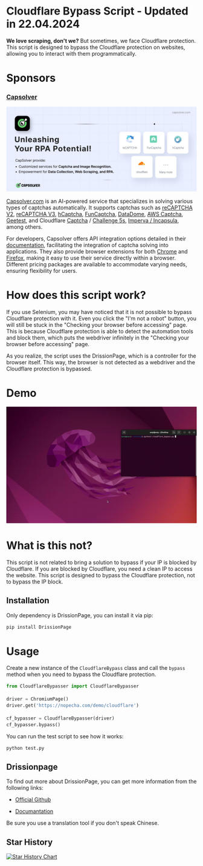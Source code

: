 
# Cloudflare Bypass Script - Updated in 22.04.2024

**We love scraping, don't we?** But sometimes, we face Cloudflare protection. This script is designed to bypass the Cloudflare protection on websites, allowing you to interact with them programmatically. 

# Sponsors
### [Capsolver](https://capsolver.com/?utm_source=github&utm_medium=banner_github&utm_campaign=CloudflareBypassForScraping)

[![Capsolver](docs/capsolver.jpg)](https://capsolver.com/?utm_source=github&utm_medium=banner_github&utm_campaign=CloudflareBypassForScraping)

[Capsolver.com](https://www.capsolver.com/?utm_source=github&utm_medium=banner_github&utm_campaign=CloudflareBypassForScraping) is an AI-powered service that specializes in solving various types of captchas automatically. It supports captchas such as [reCAPTCHA V2](https://docs.capsolver.com/guide/captcha/ReCaptchaV2.html), [reCAPTCHA V3](https://docs.capsolver.com/guide/captcha/ReCaptchaV3.html), [hCaptcha](https://docs.capsolver.com/guide/captcha/HCaptcha.html), [FunCaptcha](https://docs.capsolver.com/guide/captcha/FunCaptcha.html), [DataDome](https://docs.capsolver.com/guide/captcha/DataDome.html), [AWS Captcha](https://docs.capsolver.com/guide/captcha/awsWaf.html), [Geetest](https://docs.capsolver.com/guide/captcha/Geetest.html), and Cloudflare [Captcha](https://docs.capsolver.com/guide/antibots/cloudflare_turnstile.html) / [Challenge 5s](https://docs.capsolver.com/guide/antibots/cloudflare_challenge.html), [Imperva / Incapsula](https://docs.capsolver.com/guide/antibots/imperva.html), among others.

For developers, Capsolver offers API integration options detailed in their [documentation](https://docs.capsolver.com/), facilitating the integration of captcha solving into applications. They also provide browser extensions for both [Chrome](https://chromewebstore.google.com/detail/captcha-solver-auto-captc/pgojnojmmhpofjgdmaebadhbocahppod) and [Firefox](https://addons.mozilla.org/es/firefox/addon/capsolver-captcha-solver/), making it easy to use their service directly within a browser. Different pricing packages are available to accommodate varying needs, ensuring flexibility for users.


# How does this script work?

If you use Selenium, you may have noticed that it is not possible to bypass Cloudflare protection with it. Even you click the "I'm not a robot" button, you will still be stuck in the "Checking your browser before accessing" page.
This is because Cloudflare protection is able to detect the automation tools and block them, which puts the webdriver infinitely in the "Checking your browser before accessing" page.

As you realize, the script uses the DrissionPage, which is a controller for the browser itself. This way, the browser is not detected as a webdriver and the Cloudflare protection is bypassed.

# Demo
![](docs/demo.gif)


# What is this not?

This script is not related to bring a solution to bypass if your IP is blocked by Cloudflare. If you are blocked by Cloudflare, you need a clean IP to access the website. This script is designed to bypass the Cloudflare protection, not to bypass the IP block.

## Installation

Only dependency is DrissionPage, you can install it via pip:

```bash
pip install DrissionPage
```

# Usage

Create a new instance of the `CloudflareBypass` class and call the `bypass` method when you need to bypass the Cloudflare protection.

```python
from CloudflareBypasser import CloudflareBypasser

driver = ChromiumPage()
driver.get('https://nopecha.com/demo/cloudflare')

cf_bypasser = CloudflareBypasser(driver)
cf_bypasser.bypass()
```

You can run the test script to see how it works:

```bash
python test.py
```

## Drissionpage
To find out more about DrissionPage, you can get more information from the following links:
- [Official Github](https://github.com/g1879/DrissionPage)
  
- [Documantation](https://drissionpage.cn/)

Be sure you use a translation tool if you don't speak Chinese.

## Star History

<a href="https://star-history.com/#sarperavci/CloudflareBypassForScraping&Date">
 <picture>
   <source media="(prefers-color-scheme: dark)" srcset="https://api.star-history.com/svg?repos=sarperavci/CloudflareBypassForScraping&type=Date&theme=dark" />
   <source media="(prefers-color-scheme: light)" srcset="https://api.star-history.com/svg?repos=sarperavci/CloudflareBypassForScraping&type=Date" />
   <img alt="Star History Chart" src="https://api.star-history.com/svg?repos=sarperavci/CloudflareBypassForScraping&type=Date" />
 </picture>
</a>